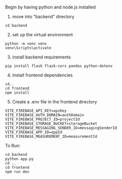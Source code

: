 Begin by having python and node.js installed

1. move into "backend" directory

```
cd backend
```

2. set up the virtual environment

```
python -m venv venv
venv\Scripts\activate
```

3. install backend requirements

```
pip install flask flask-cors pandas python-dotenv
```

4. Install frontend dependencies

```
cd..
cd frontend
npm install
```

5. Create a .env file in the frontend directory

```
VITE_FIREBASE_API_KEY=apiKey
VITE_FIREBASE_AUTH_DOMAIN=authDomain
VITE_FIREBASE_PROJECT_ID=projectId
VITE_FIREBASE_STORAGE_BUCKET=storageBucket
VITE_FIREBASE_MESSAGING_SENDER_ID=messagingSenderId
VITE_FIREBASE_APP_ID=appId
VITE_FIREBASE_MEASUREMENT_ID=measurementId
```

To Run:

```
cd backend
python app.py
cd ..
cd frontend
npm run dev
```
